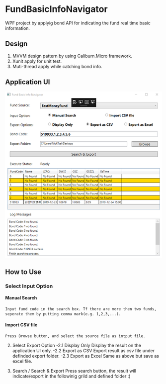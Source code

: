 # FundBasicInfoNavigator
WPF project by applyig bond API for indicating the fund real time basic information.

## Design
1. MVVM design pattern by using Caliburn.Micro framework.
2. Xunit apply for unit test.
3. Muti-thread apply while catching bond info.

## Application UI

![image](https://github.com/TheNickDeveloper/FundBasicInfoNavigator/blob/master/image/ApplicationUI.png)

## How to Use
### Select Input Option
  #### Manual Search
    Input fund code in the search box. Tf there are more then two funds, seperate them by putting comma mark(e.g. 1,2,3,...).
  #### Import CSV file
    Press Browse button, and select the source file as intput file.
    
2. Select Export Option
  -2.1 Display Only
    Display the result on the application UI only.
  -2.2 Export as CSV
    Export result as csv file under definded export folder.
  -2.3 Export as Excel
    Same as above but save as excel file.
  
3. Search / Search & Export
  Press search button, the result will indicate/export in the followinig grild and defined folder :)
